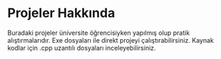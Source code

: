 # Projeler Hakkında

Buradaki projeler üniversite öğrencisiyken yapılmış olup pratik alıştırmalarıdır.
Exe dosyaları ile direkt projeyi çalıştırabilirsiniz.
Kaynak kodlar için .cpp uzantılı dosyaları inceleyebilirsiniz.

